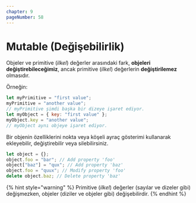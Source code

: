 ```yaml
---
chapter: 9
pageNumber: 58
---
```


# Mutable (Değişebilirlik)

Objeler ve primitive (_ilkel_) değerler arasındaki fark, **objeleri değiştirebileceğimiz**, ancak primitive (_ilkel_) değerlerin **değiştirilemez** olmasıdır.

Örneğin:

```javascript
let myPrimitive = "first value";
myPrimitive = "another value";
// myPrimitive şimdi başka bir dizeye işaret ediyor.
let myObject = { key: "first value" };
myObject.key = "another value";
// myObject aynı objeye işaret ediyor.
```

Bir objenin özelliklerini nokta veya köşeli ayraç gösterimi kullanarak ekleyebilir, değiştirebilir veya silebilirsiniz.

```javascript
let object = {};
object.foo = "bar"; // Add property 'foo'
object["baz"] = "qux"; // Add property 'baz'
object.foo = "quux"; // Modify property 'foo'
delete object.baz; // Delete property 'baz'
```

{% hint style="warning" %}
Primitive (_ilkel_) değerler (sayılar ve dizeler gibi) değişmezken, objeler (diziler ve objeler gibi) değişebilirdir.
{% endhint %}
